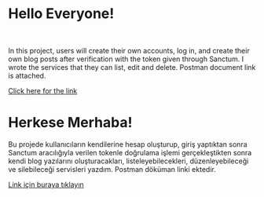 <h1>Hello Everyone!</h1><br>
<p>In this project, users will create their own accounts, log in, and create their own blog posts after verification with the token given through Sanctum.
I wrote the services that they can list, edit and delete.
Postman document link is attached.</p>
<a href="https://documenter.getpostman.com/view/33934273/2sA35G3gzF" target="_blank">Click here for the link</a>

<h1>Herkese Merhaba!</h1>
<p>
Bu projede kullanıcıların kendilerine hesap oluşturup, giriş yaptıktan sonra Sanctum aracılığıyla verilen tokenle doğrulama işlemi gerçekleştikten sonra kendi blog yazılarını oluşturacakları,
listeleyebilecekleri, düzenleyebileceği ve silebileceği servisleri yazdım.
Postman döküman linki ektedir.
</p>
<a href="https://documenter.getpostman.com/view/33934273/2sA35G3gzF" target="_blank">Link için buraya tıklayın</a>

